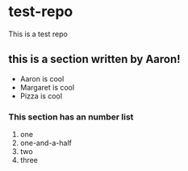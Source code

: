 # test-repo
This is a test repo

## this is a section written by Aaron!
* Aaron is cool
* Margaret is cool
* Pizza is cool

### This section has an number list
1. one
1. one-and-a-half
1. two
1. three 

